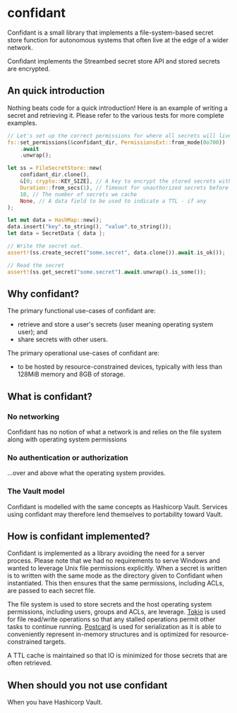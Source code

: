 # confidant

Confidant is a small library that implements a file-system-based 
secret store function for autonomous systems that often live
at the edge of a wider network.

Confidant implements the Streambed secret store API and stored
secrets are encrypted.

## An quick introduction

Nothing beats code for a quick introduction! Here is an example of
writing a secret and retrieving it. Please refer to the various tests 
for more complete examples.

```rs
// Let's set up the correct permissions for where all secrets will live
fs::set_permissions(&confidant_dir, PermissionsExt::from_mode(0o700))
    .await
    .unwrap();

let ss = FileSecretStore::new(
    confidant_dir.clone(),
    &[0; crypto::KEY_SIZE], // A key to encrypt the stored secrets with
    Duration::from_secs(1), // Timeout for unauthorized secrets before we try again
    10, // The number of secrets we cache
    None, // A data field to be used to indicate a TTL - if any
);

let mut data = HashMap::new();
data.insert("key".to_string(), "value".to_string());
let data = SecretData { data };

// Write the secret out.
assert!(ss.create_secret("some.secret", data.clone()).await.is_ok());

// Read the secret
assert!(ss.get_secret("some.secret").await.unwrap().is_some());
```

## Why confidant?

The primary functional use-cases of confidant are:

* retrieve and store a user's secrets (user meaning operating system
  user); and
* share secrets with other users.

The primary operational use-cases of confidant are:

* to be hosted by resource-constrained devices, typically with less
  than 128MiB memory and 8GB of storage.

## What is confidant?

### No networking

Confidant has no notion of what a network is and relies on the
file system along with operating system permissions

### No authentication or authorization

...over and above what the operating system provides.

### The Vault model

Confidant is modelled with the same concepts as Hashicorp Vault. 
Services using confidant may therefore lend themselves to portability 
toward Vault.

## How is confidant implemented?

Confidant is implemented as a library avoiding the need for a server process.
Please note that we had no requirements to serve Windows and wanted to leverage
Unix file permissions explicitly. When a secret is written is to written with
the same mode as the directory given to Confidant when instantiated. This then
ensures that the same permissions, including ACLs, are passed to each secret
file.

The file system is used to store secrets and the host operating system
permissions, including users, groups and ACLs, are leverage.
[Tokio](https://tokio.rs/) is used for file read/write operations so that any stalled
operations permit other tasks to continue running. [Postcard](https://docs.rs/postcard/latest/postcard/)
is used for serialization as it is able to conveniently represent in-memory structures
and is optimized for resource-constrained targets.

A TTL cache is maintained so that IO is minimized for those secrets that are often retrieved.

## When should you not use confidant

When you have Hashicorp Vault.